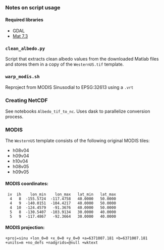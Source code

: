 ### Notes on script usage

#### Required libraries
* GDAL
* [Mat 7.3](https://github.com/skjerns/mat7.3)

### `clean_albedo.py`

Script that extracts clean albedo values from the downloaded
Matlab files and stores them in a copy of the `WesternUS.tif`
template.

### `warp_modis.sh`

Reproject from MODIS Sinusodial to EPSG:32613 using a `.vrt`

### Creating NetCDF

See notebooks `Albedo_tif_to_nc`.
Uses dask to parallelize conversion process.

### MODIS

The `WesternUS` template consists of the following original
MODIS tiles:
* h08v04
* h09v04
* h10v04
* h08v05
* h09v05

#### MODIS coordinates:
```
 iv  ih    lon_min    lon_max   lat_min   lat_max
  4   8  -155.5724  -117.4758   40.0000   50.0000
  4   9  -140.0151  -104.4217   40.0000   50.0000
  4  10  -124.4579   -91.3676   40.0000   50.0000
  5   8  -130.5407  -103.9134   30.0000   40.0000
  5   9  -117.4867   -92.3664   30.0000   40.0000
```

#### MODIS projection:
```
+proj=sinu +lon_0=0 +x_0=0 +y_0=0 +a=6371007.181 +b=6371007.181 +units=m +no_defs +nadgrids=@null +wktext
```
